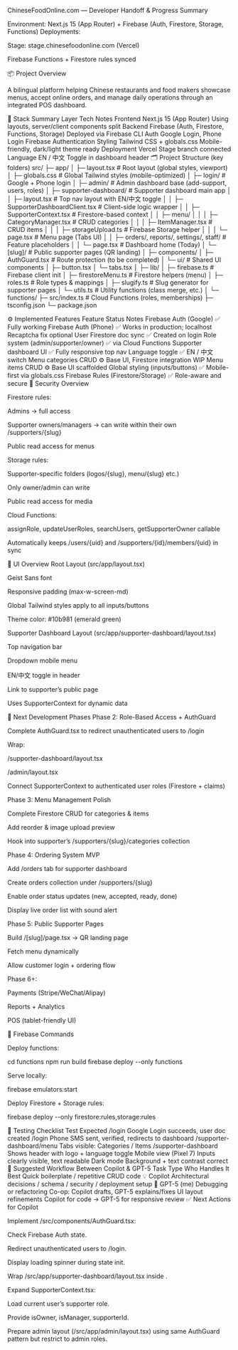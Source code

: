 ChineseFoodOnline.com — Developer Handoff & Progress Summary

Environment:
Next.js 15 (App Router) + Firebase (Auth, Firestore, Storage, Functions)
Deployments:

Stage: stage.chinesefoodonline.com (Vercel)

Firebase Functions + Firestore rules synced

📦 Project Overview

A bilingual platform helping Chinese restaurants and food makers showcase menus, accept online orders, and manage daily operations through an integrated POS dashboard.

🧩 Stack Summary
Layer	Tech	Notes
Frontend	Next.js 15 (App Router)	Using layouts, server/client components split
Backend	Firebase (Auth, Firestore, Functions, Storage)	Deployed via Firebase CLI
Auth	Google Login, Phone Login	Firebase Authentication
Styling	Tailwind CSS + globals.css	Mobile-friendly, dark/light theme ready
Deployment	Vercel	Stage branch connected
Language	EN / 中文	Toggle in dashboard header
🗂️ Project Structure (key folders)
src/
 ├─ app/
 │   ├─ layout.tsx                 # Root layout (global styles, viewport)
 │   ├─ globals.css                # Global Tailwind styles (mobile-optimized)
 │   ├─ login/                     # Google + Phone login
 │   ├─ admin/                     # Admin dashboard base (add-support, users, roles)
 │   ├─ supporter-dashboard/       # Supporter dashboard main app
 │   │   ├─ layout.tsx             # Top nav layout with EN/中文 toggle
 │   │   ├─ SupporterDashboardClient.tsx  # Client-side logic wrapper
 │   │   ├─ SupporterContext.tsx          # Firestore-based context
 │   │   ├─ menu/
 │   │   │   ├─ CategoryManager.tsx       # CRUD categories
 │   │   │   ├─ ItemManager.tsx           # CRUD items
 │   │   │   ├─ storageUpload.ts          # Firebase Storage helper
 │   │   │   └─ page.tsx                  # Menu page (Tabs UI)
 │   │   ├─ orders/, reports/, settings/, staff/  # Feature placeholders
 │   │   └─ page.tsx                      # Dashboard home (Today)
 │   └─ [slug]/                           # Public supporter pages (QR landing)
 │
 ├─ components/
 │   ├─ AuthGuard.tsx                     # Route protection (to be completed)
 │   └─ ui/                               # Shared UI components
 │       ├─ button.tsx
 │       └─ tabs.tsx
 │
 ├─ lib/
 │   ├─ firebase.ts                       # Firebase client init
 │   ├─ firestoreMenu.ts                  # Firestore helpers (menu)
 │   ├─ roles.ts                          # Role types & mappings
 │   ├─ slugify.ts                        # Slug generator for supporter pages
 │   └─ utils.ts                          # Utility functions (class merge, etc.)
 │
 └─ functions/
     ├─ src/index.ts                      # Cloud Functions (roles, memberships)
     ├─ tsconfig.json
     └─ package.json

⚙️ Implemented Features
Feature	Status	Notes
Firebase Auth (Google)	✅	Fully working
Firebase Auth (Phone)	✅	Works in production; localhost Recaptcha fix optional
User Firestore doc sync	✅	Created on login
Role system (admin/supporter/owner)	✅	via Cloud Functions
Supporter dashboard UI	✅	Fully responsive top nav
Language toggle	✅	EN / 中文 switch
Menu categories CRUD	⚙️	Base UI, Firestore integration WIP
Menu items CRUD	⚙️	Base UI scaffolded
Global styling (inputs/buttons)	✅	Mobile-first via globals.css
Firebase Rules (Firestore/Storage)	✅	Role-aware and secure
🔐 Security Overview

Firestore rules:

Admins → full access

Supporter owners/managers → can write within their own /supporters/{slug}

Public read access for menus

Storage rules:

Supporter-specific folders (logos/{slug}, menu/{slug} etc.)

Only owner/admin can write

Public read access for media

Cloud Functions:

assignRole, updateUserRoles, searchUsers, getSupporterOwner callable

Automatically keeps /users/{uid} and /supporters/{id}/members/{uid} in sync

🎨 UI Overview
Root Layout (src/app/layout.tsx)

Geist Sans font

Responsive padding (max-w-screen-md)

Global Tailwind styles apply to all inputs/buttons

Theme color: #10b981 (emerald green)

Supporter Dashboard Layout (src/app/supporter-dashboard/layout.tsx)

Top navigation bar

Dropdown mobile menu

EN/中文 toggle in header

Link to supporter’s public page

Uses SupporterContext for dynamic data

🧭 Next Development Phases
Phase 2: Role-Based Access + AuthGuard

Complete AuthGuard.tsx to redirect unauthenticated users to /login

Wrap:

/supporter-dashboard/layout.tsx

/admin/layout.tsx

Connect SupporterContext to authenticated user roles (Firestore + claims)

Phase 3: Menu Management Polish

Complete Firestore CRUD for categories & items

Add reorder & image upload preview

Hook into supporter’s /supporters/{slug}/categories collection

Phase 4: Ordering System MVP

Add /orders tab for supporter dashboard

Create orders collection under /supporters/{slug}

Enable order status updates (new, accepted, ready, done)

Display live order list with sound alert

Phase 5: Public Supporter Pages

Build /[slug]/page.tsx → QR landing page

Fetch menu dynamically

Allow customer login + ordering flow

Phase 6+:

Payments (Stripe/WeChat/Alipay)

Reports + Analytics

POS (tablet-friendly UI)

🔧 Firebase Commands

Deploy functions:

cd functions
npm run build
firebase deploy --only functions


Serve locally:

firebase emulators:start


Deploy Firestore + Storage rules:

firebase deploy --only firestore:rules,storage:rules

🧪 Testing Checklist
Test	Expected
/login Google	Login succeeds, user doc created
/login Phone	SMS sent, verified, redirects to dashboard
/supporter-dashboard/menu	Tabs visible: Categories / Items
/supporter-dashboard	Shows header with logo + language toggle
Mobile view (Pixel 7)	Inputs clearly visible, text readable
Dark mode	Background + text contrast correct
🧭 Suggested Workflow Between Copilot & GPT-5
Task Type	Who Handles It Best
Quick boilerplate / repetitive CRUD code	💡 Copilot
Architectural decisions / schema / security / deployment setup	🤖 GPT-5 (me)
Debugging or refactoring	Co-op: Copilot drafts, GPT-5 explains/fixes
UI layout refinements	Copilot for code → GPT-5 for responsive review
✅ Next Actions for Copilot

Implement /src/components/AuthGuard.tsx:

Check Firebase Auth state.

Redirect unauthenticated users to /login.

Display loading spinner during state init.

Wrap /src/app/supporter-dashboard/layout.tsx inside <AuthGuard>.

Expand SupporterContext.tsx:

Load current user’s supporter role.

Provide isOwner, isManager, supporterId.

Prepare admin layout (/src/app/admin/layout.tsx) using same AuthGuard pattern but restrict to admin roles.